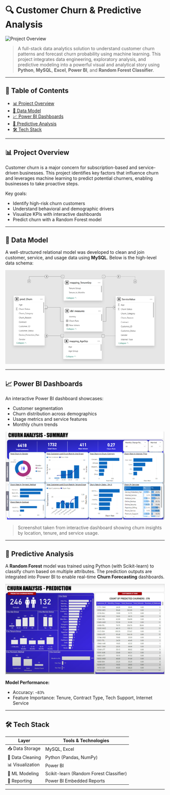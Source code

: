 # 🔍 Customer Churn & Predictive Analysis

![Project Overview](project.jpg)

> A full-stack data analytics solution to understand customer churn patterns and forecast churn probability using machine learning. This project integrates data engineering, exploratory analysis, and predictive modeling into a powerful visual and analytical story using **Python**, **MySQL**, **Excel**, **Power BI**, and **Random Forest Classifier**.

---

## 📌 Table of Contents

- [📊 Project Overview](#-project-overview)
- [🧱 Data Model](#-data-model)
- [📈 Power BI Dashboards](#-power-bi-dashboards)
- [🤖 Predictive Analysis](#-predictive-analysis)
- [🛠️ Tech Stack](#-tech-stack)

---

## 📊 Project Overview

Customer churn is a major concern for subscription-based and service-driven businesses. This project identifies key factors that influence churn and leverages machine learning to predict potential churners, enabling businesses to take proactive steps.

Key goals:
- Identify high-risk churn customers
- Understand behavioral and demographic drivers
- Visualize KPIs with interactive dashboards
- Predict churn with a Random Forest model

---

## 🧱 Data Model

A well-structured relational model was developed to clean and join customer, service, and usage data using **MySQL**. Below is the high-level data schema:

![Data Model](images/datamodel.png)

---

## 📈 Power BI Dashboards

An interactive Power BI dashboard showcases:
- Customer segmentation
- Churn distribution across demographics
- Usage metrics and service features
- Monthly churn trends

![Power BI Dashboard](images/powerbi_dashboard.png)

> Screenshot taken from interactive dashboard showing churn insights by location, tenure, and service usage.

---

## 🤖 Predictive Analysis

A **Random Forest** model was trained using Python (with Scikit-learn) to classify churn based on multiple attributes. The prediction outputs are integrated into Power BI to enable real-time **Churn Forecasting** dashboards.

![Predictive Dashboard](images/predictive_analysis.png)

**Model Performance:**
- Accuracy: `~83%`
- Feature Importance: Tenure, Contract Type, Tech Support, Internet Service

---

## 🛠️ Tech Stack

| Layer            | Tools & Technologies                |
|------------------|-------------------------------------|
| 📥 Data Storage   | MySQL, Excel                        |
| 🧹 Data Cleaning  | Python (Pandas, NumPy)              |
| 📊 Visualization  | Power BI                            |
| 🧠 ML Modeling    | Scikit-learn (Random Forest Classifier) |
| 📁 Reporting      | Power BI Embedded Reports           |

---


